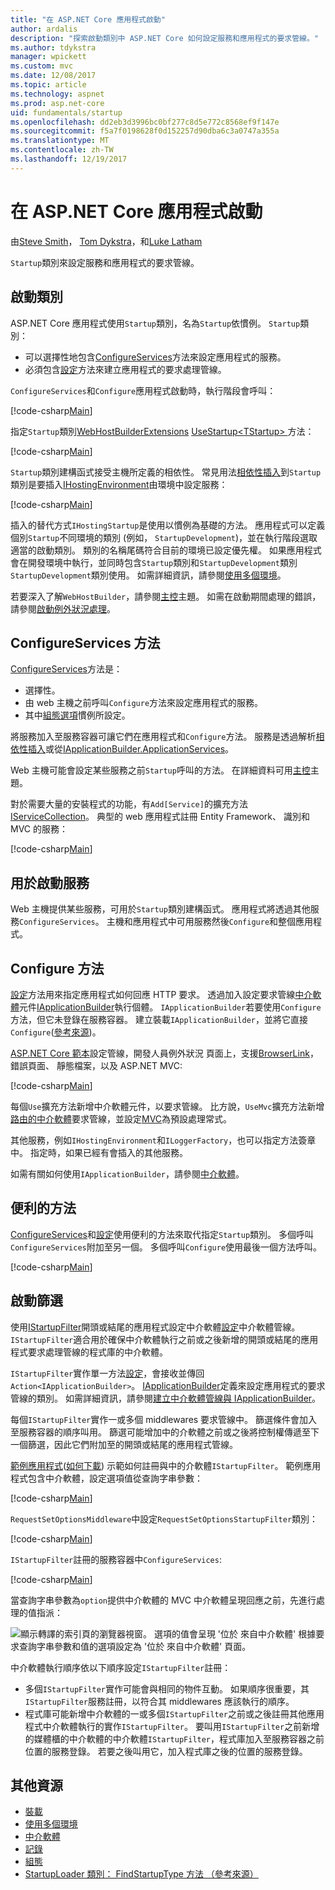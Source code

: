 ```yaml
---
title: "在 ASP.NET Core 應用程式啟動"
author: ardalis
description: "探索啟動類別中 ASP.NET Core 如何設定服務和應用程式的要求管線。"
ms.author: tdykstra
manager: wpickett
ms.custom: mvc
ms.date: 12/08/2017
ms.topic: article
ms.technology: aspnet
ms.prod: asp.net-core
uid: fundamentals/startup
ms.openlocfilehash: dd2eb3d3996bc0bf277c8d5e772c8568ef9f147e
ms.sourcegitcommit: f5a7f0198628f0d152257d90dba6c3a0747a355a
ms.translationtype: MT
ms.contentlocale: zh-TW
ms.lasthandoff: 12/19/2017
---
```

# <a name="application-startup-in-aspnet-core"></a>在 ASP.NET Core 應用程式啟動

由[Steve Smith](https://ardalis.com)， [Tom Dykstra](https://github.com/tdykstra)，和[Luke Latham](https://github.com/guardrex)

`Startup`類別來設定服務和應用程式的要求管線。

## <a name="the-startup-class"></a>啟動類別

ASP.NET Core 應用程式使用`Startup`類別，名為`Startup`依慣例。 `Startup`類別：

* 可以選擇性地包含[ConfigureServices](/dotnet/api/microsoft.aspnetcore.hosting.startupbase.configureservices)方法來設定應用程式的服務。
* 必須包含[設定](/dotnet/api/microsoft.aspnetcore.hosting.startupbase.configure)方法來建立應用程式的要求處理管線。

`ConfigureServices`和`Configure`應用程式啟動時，執行階段會呼叫：

[!code-csharp[Main](startup/snapshot_sample/Startup1.cs)]

指定`Startup`類別[WebHostBuilderExtensions](/dotnet/api/Microsoft.AspNetCore.Hosting.WebHostBuilderExtensions) [UseStartup&lt;TStartup&gt; ](/dotnet/api/microsoft.aspnetcore.hosting.webhostbuilderextensions.usestartup#Microsoft_AspNetCore_Hosting_WebHostBuilderExtensions_UseStartup__1_Microsoft_AspNetCore_Hosting_IWebHostBuilder_)方法：

[!code-csharp[Main](../common/samples/WebApplication1DotNetCore2.0App/Program.cs?name=snippet_Main&highlight=10)]

`Startup`類別建構函式接受主機所定義的相依性。 常見用法[相依性插入](xref:fundamentals/dependency-injection)到`Startup`類別是要插入[IHostingEnvironment](/dotnet/api/Microsoft.AspNetCore.Hosting.IHostingEnvironment)由環境中設定服務：

[!code-csharp[Main](startup/snapshot_sample/Startup2.cs)]

插入的替代方式`IHostingStartup`是使用以慣例為基礎的方法。 應用程式可以定義個別`Startup`不同環境的類別 (例如， `StartupDevelopment`)，並在執行階段選取適當的啟動類別。 類別的名稱尾碼符合目前的環境已設定優先權。 如果應用程式會在開發環境中執行，並同時包含`Startup`類別和`StartupDevelopment`類別`StartupDevelopment`類別使用。 如需詳細資訊，請參閱[使用多個環境](xref:fundamentals/environments#startup-conventions)。

若要深入了解`WebHostBuilder`，請參閱[主控](xref:fundamentals/hosting)主題。 如需在啟動期間處理的錯誤，請參閱[啟動例外狀況處理](xref:fundamentals/error-handling#startup-exception-handling)。

## <a name="the-configureservices-method"></a>ConfigureServices 方法

[ConfigureServices](/dotnet/api/microsoft.aspnetcore.hosting.startupbase.configureservices)方法是：

* 選擇性。
* 由 web 主機之前呼叫`Configure`方法來設定應用程式的服務。
* 其中[組態選項](xref:fundamentals/configuration/index)慣例所設定。

將服務加入至服務容器可讓它們在應用程式和`Configure`方法。 服務是透過解析[相依性插入](xref:fundamentals/dependency-injection)或從[IApplicationBuilder.ApplicationServices](/dotnet/api/microsoft.aspnetcore.builder.iapplicationbuilder.applicationservices)。

Web 主機可能會設定某些服務之前`Startup`呼叫的方法。 在詳細資料可用[主控](xref:fundamentals/hosting)主題。 

對於需要大量的安裝程式的功能，有`Add[Service]`的擴充方法[IServiceCollection](/dotnet/api/Microsoft.Extensions.DependencyInjection.IServiceCollection)。 典型的 web 應用程式註冊 Entity Framework、 識別和 MVC 的服務：

[!code-csharp[Main](../common/samples/WebApplication1/Startup.cs?highlight=4,7,11&start=40&end=55)]

## <a name="services-available-in-startup"></a>用於啟動服務

Web 主機提供某些服務，可用於`Startup`類別建構函式。 應用程式將透過其他服務`ConfigureServices`。 主機和應用程式中可用服務然後`Configure`和整個應用程式。

## <a name="the-configure-method"></a>Configure 方法

[設定](/dotnet/api/microsoft.aspnetcore.hosting.startupbase.configure)方法用來指定應用程式如何回應 HTTP 要求。 透過加入設定要求管線[中介軟體](xref:fundamentals/middleware)元件[IApplicationBuilder](/dotnet/api/microsoft.aspnetcore.builder.iapplicationbuilder)執行個體。 `IApplicationBuilder`若要使用`Configure`方法，但它未登錄在服務容器。 建立裝載`IApplicationBuilder`，並將它直接`Configure`([參考來源](https://github.com/aspnet/Hosting/blob/release/2.0.0/src/Microsoft.AspNetCore.Hosting/Internal/WebHost.cs#L179-L192))。

[ASP.NET Core 範本](/dotnet/core/tools/dotnet-new)設定管線，開發人員例外狀況 頁面上，支援[BrowserLink](http://vswebessentials.com/features/browserlink)，錯誤頁面、 靜態檔案，以及 ASP.NET MVC:

[!code-csharp[Main](../common/samples/WebApplication1DotNetCore2.0App/Startup.cs?range=28-48&highlight=5,6,10,13,15)]

每個`Use`擴充方法新增中介軟體元件，以要求管線。 比方說，`UseMvc`擴充方法新增[路由的中介軟體](xref:fundamentals/routing)要求管線，並設定[MVC](xref:mvc/overview)為預設處理常式。

其他服務，例如`IHostingEnvironment`和`ILoggerFactory`，也可以指定方法簽章中。 指定時，如果已經有會插入的其他服務。

如需有關如何使用`IApplicationBuilder`，請參閱[中介軟體](xref:fundamentals/middleware)。

## <a name="convenience-methods"></a>便利的方法

[ConfigureServices](/dotnet/api/microsoft.aspnetcore.hosting.iwebhostbuilder.configureservices)和[設定](/dotnet/api/microsoft.aspnetcore.hosting.webhostbuilderextensions.configure)使用便利的方法來取代指定`Startup`類別。 多個呼叫`ConfigureServices`附加至另一個。 多個呼叫`Configure`使用最後一個方法呼叫。

[!code-csharp[Main](startup/snapshot_sample/Program.cs?highlight=16,20)]

## <a name="startup-filters"></a>啟動篩選

使用[IStartupFilter](/dotnet/api/microsoft.aspnetcore.hosting.istartupfilter)開頭或結尾的應用程式設定中介軟體[設定](#the-configure-method)中介軟體管線。 `IStartupFilter`適合用於確保中介軟體執行之前或之後新增的開頭或結尾的應用程式要求處理管線的程式庫的中介軟體。

`IStartupFilter`實作單一方法[設定](/dotnet/api/microsoft.aspnetcore.hosting.istartupfilter.configure)，會接收並傳回`Action<IApplicationBuilder>`。 [IApplicationBuilder](/dotnet/api/microsoft.aspnetcore.builder.iapplicationbuilder)定義來設定應用程式的要求管線的類別。 如需詳細資訊，請參閱[建立中介軟體管線與 IApplicationBuilder](xref:fundamentals/middleware#creating-a-middleware-pipeline-with-iapplicationbuilder)。

每個`IStartupFilter`實作一或多個 middlewares 要求管線中。 篩選條件會加入至服務容器的順序叫用。 篩選可能增加中的介軟體之前或之後將控制權傳遞至下一個篩選，因此它們附加至的開頭或結尾的應用程式管線。

[範例應用程式](https://github.com/aspnet/Docs/tree/master/aspnetcore/fundamentals/startup/sample/)([如何下載](xref:tutorials/index#how-to-download-a-sample)) 示範如何註冊與中的介軟體`IStartupFilter`。 範例應用程式包含中介軟體，設定選項值從查詢字串參數：

[!code-csharp[Main](startup/sample/RequestSetOptionsMiddleware.cs?name=snippet1)]

`RequestSetOptionsMiddleware`中設定`RequestSetOptionsStartupFilter`類別：

[!code-csharp[Main](startup/sample/RequestSetOptionsStartupFilter.cs?name=snippet1&highlight=7)]

`IStartupFilter`註冊的服務容器中`ConfigureServices`:

[!code-csharp[Main](startup/sample/Startup.cs?name=snippet1&highlight=3)]

當查詢字串參數為`option`提供中介軟體的 MVC 中介軟體呈現回應之前，先進行處理的值指派：

![顯示轉譯的索引頁的瀏覽器視窗。 選項的值會呈現 '位於 來自中介軟體' 根據要求查詢字串參數和值的選項設定為 '位於 來自中介軟體' 頁面。](startup/_static/index.png)

中介軟體執行順序依以下順序設定`IStartupFilter`註冊：

* 多個`IStartupFilter`實作可能會與相同的物件互動。 如果順序很重要，其`IStartupFilter`服務註冊，以符合其 middlewares 應該執行的順序。
* 程式庫可能新增中介軟體的一或多個`IStartupFilter`之前或之後註冊其他應用程式中介軟體執行的實作`IStartupFilter`。 要叫用`IStartupFilter`之前新增的媒體櫃的中介軟體的中介軟體`IStartupFilter`，程式庫加入至服務容器之前位置的服務登錄。 若要之後叫用它，加入程式庫之後的位置的服務登錄。

## <a name="additional-resources"></a>其他資源

* [裝載](xref:fundamentals/hosting)
* [使用多個環境](xref:fundamentals/environments)
* [中介軟體](xref:fundamentals/middleware)
* [記錄](xref:fundamentals/logging/index)
* [組態](xref:fundamentals/configuration/index)
* [StartupLoader 類別： FindStartupType 方法 （參考來源）](https://github.com/aspnet/Hosting/blob/rel/2.0.0/src/Microsoft.AspNetCore.Hosting/Internal/StartupLoader.cs#L66-L116)
